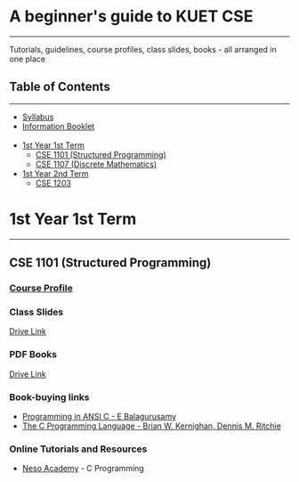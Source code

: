 # A beginner's guide to KUET CSE
------------------------------------------
Tutorials, guidelines, course profiles, class slides, books - all arranged in one place


## Table of Contents
------------------------------------------

  * [Syllabus](https://kuet.ac.bd/department/CSE/files/CourseContentsCSE%20_14_08_2022.pdf)
  * [Information Booklet](https://kuet.ac.bd/department/CSE/images/facility/info_booklet_3rd_ed_KUET_CSE.pdf)<br><br>
  * [1st Year 1st Term](#1st-Year-1st-Term)
    * [CSE 1101 (Structured Programming)](#CSE-1101 (Structured Programming))
    * [CSE 1107 (Discrete Mathematics)](#why-on-github)
  * [1st Year 2nd Term](#why-on-github)
    * [CSE 1203](#why-on-github)


# 1st Year 1st Term
------------------------------------------

## CSE 1101 (Structured Programming)

### [Course Profile](https://kuet.ac.bd/department/CSE/images/facility/info_booklet_3rd_ed_KUET_CSE.pdf)

### Class Slides
[Drive Link](https://drive.google.com/drive/folders/1Nwus1Flq95s8f4tU2nvYF3vm6Z9EiRki?usp=drive_link)

### PDF Books
[Drive Link](https://drive.google.com/drive/folders/1Y4hubUv39KxIutbhgnqChRI0Qbz-UlNm?usp=drive_link)

### Book-buying links
  * [Programming in ANSI C - E Balagurusamy](https://www.rokomari.com/book/119526/programming-in-ansi-c-8th-edition)
  * [The C Programming Language - Brian W. Kernighan, Dennis M. Ritchie](https://www.rokomari.com/book/119869/the-c-programming-language)

### Online Tutorials and Resources
  * [Neso Academy](https://www.nesoacademy.org/pl/02-c-programming) - C Programming
